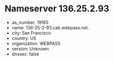 # Nameserver 136.25.2.93

* as_number: 19165
* name: 136-25-2-93.cab.webpass.net.
* city: San Francisco
* country: US
* organization: WEBPASS
* version: Unknown
* dnssec: false
